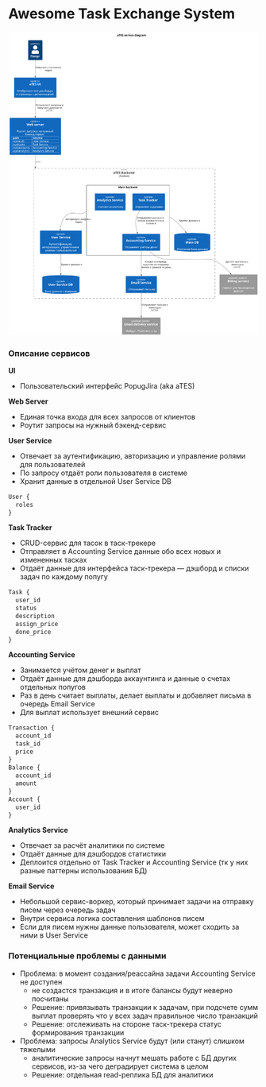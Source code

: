 # Awesome Task Exchange System 

![](ates-system.svg)

### Описание сервисов

**UI**

- Пользовательский интерфейс PopugJira (aka aTES)

**Web Server**

- Единая точка входа для всех запросов от клиентов
- Роутит запросы на нужный бэкенд-сервис

**User Service**

- Отвечает за аутентификацию, авторизацию и управление ролями для пользователей
- По запросу отдаёт роли пользователя в системе
- Хранит данные в отдельной User Service DB

```
User {
  roles
}
```

**Task Tracker**

- CRUD-сервис для тасок в таск-трекере
- Отправляет в Accounting Service данные обо всех новых и измененных тасках
- Отдаёт данные для интерфейса таск-трекера — дэшборд и списки задач по каждому попугу

```
Task {
  user_id
  status
  description
  assign_price
  done_price
}
```

**Accounting Service**

- Занимается учётом денег и выплат
- Отдаёт данные для дэшборда аккаунтинга и данные о счетах отдельных попугов
- Раз в день считает выплаты, делает выплаты и добавляет письма в очередь Email Service
- Для выплат использует внешний сервис

```
Transaction {
  account_id
  task_id
  price
}
Balance {
  account_id
  amount
}
Account {
  user_id
}
```

**Analytics Service**

- Отвечает за расчёт аналитики по системе
- Отдаёт данные для дэшбордов статистики
- Деплоится отдельно от Task Tracker и Accounting Service (тк у них разные паттерны использования БД)

**Email Service**

- Небольшой сервис-воркер, который принимает задачи на отправку писем через очередь задач
- Внутри сервиса логика составления шаблонов писем
- Если для писем нужны данные пользователя, может сходить за ними в User Service


### Потенциальные проблемы с данными

- Проблема: в момент создания/реассайна задачи Accounting Service не доступен
  - не создастся транзакция и в итоге балансы будут неверно посчитаны
  - Решение: привязывать транзакции к задачам, при подсчете сумм выплат проверять что у всех задач правильное число транзакций
  - Решение: отслеживать на стороне таск-трекера статус формирования транзакции
- Проблема: запросы Analytics Service будут (или станут) слишком тяжелыми 
  - аналитические запросы начнут мешать работе с БД других сервисов, из-за чего деградирует система в целом
  - Решение: отдельная read-реплика БД для аналитики
